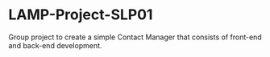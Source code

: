 # LAMP-Project-SLP01
Group project to create a simple Contact Manager that consists of front-end and back-end development.
